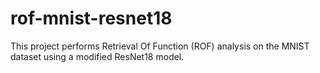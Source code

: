 # rof-mnist-resnet18
This project performs Retrieval Of Function (ROF) analysis on the MNIST dataset using a modified ResNet18 model.
